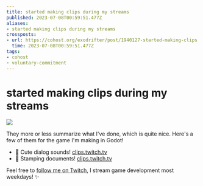 ```yaml
---
title: started making clips during my streams
published: 2023-07-08T00:59:51.477Z
aliases:
- started making clips during my streams
crossposts:
- url: https://cohost.org/exodrifter/post/1940127-started-making-clips
  time: 2023-07-08T00:59:51.477Z
tags:
- cohost
- voluntary-commitment
---
```


# started making clips during my streams

![](20230708-clip.gif)

They more or less summarize what I've done, which is quite nice. Here's a few of them for the game I'm making in Godot!
- 💬 Cute dialog sounds! [clips.twitch.tv](https://clips.twitch.tv/HelplessClearSoymilk4Head-tKkwoTKSHgXE5H78)
- 📄 Stamping documents! [clips.twitch.tv](https://clips.twitch.tv/CrepuscularConcernedAsparagusOneHand-pYEHdx03dyJggjKO)

Feel free to [follow me on Twitch](https://www.twitch.tv/exodrifter_), I stream game development most weekdays! ✨
